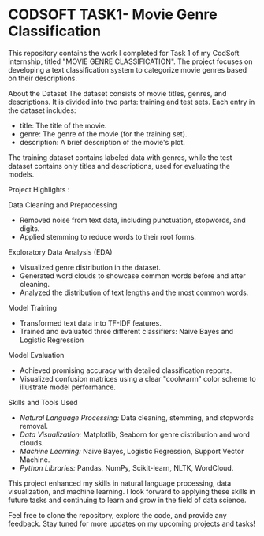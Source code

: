 # CODSOFT TASK1- Movie Genre Classification

This repository contains the work I completed for Task 1 of my CodSoft internship, titled "MOVIE GENRE CLASSIFICATION". The project focuses on developing a text classification system to categorize movie genres based on their descriptions.

About the Dataset
The dataset consists of movie titles, genres, and descriptions. It is divided into two parts: training and test sets. Each entry in the dataset includes:
- title: The title of the movie.
- genre: The genre of the movie (for the training set).
- description: A brief description of the movie's plot.

The training dataset contains labeled data with genres, while the test dataset contains only titles and descriptions, used for evaluating the models.

Project Highlights :

Data Cleaning and Preprocessing
- Removed noise from text data, including punctuation, stopwords, and digits.
- Applied stemming to reduce words to their root forms.

Exploratory Data Analysis (EDA)
- Visualized genre distribution in the dataset.
- Generated word clouds to showcase common words before and after cleaning.
- Analyzed the distribution of text lengths and the most common words.

 Model Training
- Transformed text data into TF-IDF features.
- Trained and evaluated three different classifiers: Naive Bayes and Logistic Regression

Model Evaluation
- Achieved promising accuracy with detailed classification reports.
- Visualized confusion matrices using a clear "coolwarm" color scheme to illustrate model performance.

Skills and Tools Used
- *Natural Language Processing:* Data cleaning, stemming, and stopwords removal.
- *Data Visualization:* Matplotlib, Seaborn for genre distribution and word clouds.
- *Machine Learning:* Naive Bayes, Logistic Regression, Support Vector Machine.
- *Python Libraries:* Pandas, NumPy, Scikit-learn, NLTK, WordCloud.


This project enhanced my skills in natural language processing, data visualization, and machine learning. I look forward to applying these skills in future tasks and continuing to learn and grow in the field of data science.

Feel free to clone the repository, explore the code, and provide any feedback. Stay tuned for more updates on my upcoming projects and tasks!
